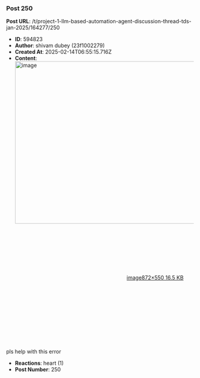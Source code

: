 ### Post 250
**Post URL**: /t/project-1-llm-based-automation-agent-discussion-thread-tds-jan-2025/164277/250
- **ID**: 594823
- **Author**: shivam dubey (23f1002279)
- **Created At**: 2025-02-14T06:55:15.716Z
- **Content**:  
  <div class="lightbox-wrapper"><a class="lightbox" href="https://europe1.discourse-cdn.com/flex013/uploads/iitm/original/3X/5/c/5c040c4323f2d2dfbeb3c76334f44adc7a59343f.png" data-download-href="/uploads/short-url/d80BbSQTNrgbeBjhu9MCwM8WE7Z.png?dl=1" title="image" rel="noopener nofollow ugc"><img src="https://europe1.discourse-cdn.com/flex013/uploads/iitm/original/3X/5/c/5c040c4323f2d2dfbeb3c76334f44adc7a59343f.png" alt="image" data-base62-sha1="d80BbSQTNrgbeBjhu9MCwM8WE7Z" width="690" height="435" data-dominant-color="222222"><div class="meta"><svg class="fa d-icon d-icon-far-image svg-icon" aria-hidden="true"><use href="#far-image"></use></svg><span class="filename">image</span><span class="informations">872×550 16.5 KB</span><svg class="fa d-icon d-icon-discourse-expand svg-icon" aria-hidden="true"><use href="#discourse-expand"></use></svg></div></a></div><br>
pls help with this error
- **Reactions**: heart (1)
- **Post Number**: 250

